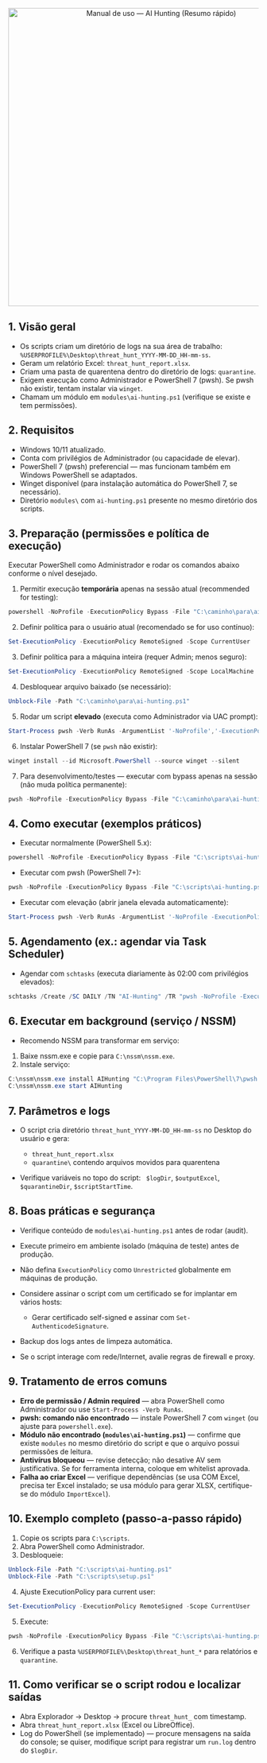 
<p align="center">
  <a href="https://www.youtube.com/watch?v=11sqkThyr_Q">
    <img src="https://img.youtube.com/vi/11sqkThyr_Q/maxresdefault.jpg" alt="Manual de uso — AI Hunting (Resumo rápido)" width="600">
  </a>
</p>

## 1. Visão geral

* Os scripts criam um diretório de logs na sua área de trabalho: `%USERPROFILE%\Desktop\threat_hunt_YYYY-MM-DD_HH-mm-ss`.
* Geram um relatório Excel: `threat_hunt_report.xlsx`.
* Criam uma pasta de quarentena dentro do diretório de logs: `quarantine`.
* Exigem execução como Administrador e PowerShell 7 (pwsh). Se pwsh não existir, tentam instalar via `winget`.
* Chamam um módulo em `modules\ai-hunting.ps1` (verifique se existe e tem permissões).

## 2. Requisitos

* Windows 10/11 atualizado.
* Conta com privilégios de Administrador (ou capacidade de elevar).
* PowerShell 7 (pwsh) preferencial — mas funcionam também em Windows PowerShell se adaptados.
* Winget disponível (para instalação automática do PowerShell 7, se necessário).
* Diretório `modules\` com `ai-hunting.ps1` presente no mesmo diretório dos scripts.

## 3. Preparação (permissões e política de execução)

Executar PowerShell como Administrador e rodar os comandos abaixo conforme o nível desejado.

1. Permitir execução **temporária** apenas na sessão atual (recommended for testing):

```powershell
powershell -NoProfile -ExecutionPolicy Bypass -File "C:\caminho\para\ai-hunting.ps1"
```

2. Definir política para o usuário atual (recomendado se for uso contínuo):

```powershell
Set-ExecutionPolicy -ExecutionPolicy RemoteSigned -Scope CurrentUser
```

3. Definir política para a máquina inteira (requer Admin; menos seguro):

```powershell
Set-ExecutionPolicy -ExecutionPolicy RemoteSigned -Scope LocalMachine
```

4. Desbloquear arquivo baixado (se necessário):

```powershell
Unblock-File -Path "C:\caminho\para\ai-hunting.ps1"
```

5. Rodar um script **elevado** (executa como Administrador via UAC prompt):

```powershell
Start-Process pwsh -Verb RunAs -ArgumentList '-NoProfile','-ExecutionPolicy','Bypass','-File',"C:\caminho\para\ai-hunting.ps1"
```

6. Instalar PowerShell 7 (se `pwsh` não existir):

```powershell
winget install --id Microsoft.PowerShell --source winget --silent
```

7. Para desenvolvimento/testes — executar com bypass apenas na sessão (não muda política permanente):

```powershell
pwsh -NoProfile -ExecutionPolicy Bypass -File "C:\caminho\para\ai-hunting.ps1"
```

## 4. Como executar (exemplos práticos)

* Executar normalmente (PowerShell 5.x):

```powershell
powershell -NoProfile -ExecutionPolicy Bypass -File "C:\scripts\ai-hunting.ps1"
```

* Executar com pwsh (PowerShell 7+):

```powershell
pwsh -NoProfile -ExecutionPolicy Bypass -File "C:\scripts\ai-hunting.ps1"
```

* Executar com elevação (abrir janela elevada automaticamente):

```powershell
Start-Process pwsh -Verb RunAs -ArgumentList '-NoProfile -ExecutionPolicy Bypass -File "C:\scripts\ai-hunting.ps1"'
```

## 5. Agendamento (ex.: agendar via Task Scheduler)

* Agendar com `schtasks` (executa diariamente às 02:00 com privilégios elevados):

```powershell
schtasks /Create /SC DAILY /TN "AI-Hunting" /TR "pwsh -NoProfile -ExecutionPolicy Bypass -File \"C:\scripts\ai-hunting.ps1\"" /ST 02:00 /RL HIGHEST /F
```

## 6. Executar em background (serviço / NSSM)

* Recomendo NSSM para transformar em serviço:

1. Baixe nssm.exe e copie para `C:\nssm\nssm.exe`.
2. Instale serviço:

```powershell
C:\nssm\nssm.exe install AIHunting "C:\Program Files\PowerShell\7\pwsh.exe" "-NoProfile -ExecutionPolicy Bypass -File \"C:\scripts\ai-hunting.ps1\""
C:\nssm\nssm.exe start AIHunting
```

## 7. Parâmetros e logs

* O script cria diretório `threat_hunt_YYYY-MM-DD_HH-mm-ss` no Desktop do usuário e gera:

  * `threat_hunt_report.xlsx`
  * `quarantine\` contendo arquivos movidos para quarentena
* Verifique variáveis no topo do script: ` $logDir`, `$outputExcel`, `$quarantineDir`, `$scriptStartTime`.

## 8. Boas práticas e segurança

* Verifique conteúdo de `modules\ai-hunting.ps1` antes de rodar (audit).
* Execute primeiro em ambiente isolado (máquina de teste) antes de produção.
* Não defina `ExecutionPolicy` como `Unrestricted` globalmente em máquinas de produção.
* Considere assinar o script com um certificado se for implantar em vários hosts:

  * Gerar certificado self-signed e assinar com `Set-AuthenticodeSignature`.
* Backup dos logs antes de limpeza automática.
* Se o script interage com rede/Internet, avalie regras de firewall e proxy.

## 9. Tratamento de erros comuns

* **Erro de permissão / Admin required** — abra PowerShell como Administrador ou use `Start-Process -Verb RunAs`.
* **pwsh: comando não encontrado** — instale PowerShell 7 com `winget` (ou ajuste para `powershell.exe`).
* **Módulo não encontrado (`modules\ai-hunting.ps1`)** — confirme que existe `modules` no mesmo diretório do script e que o arquivo possui permissões de leitura.
* **Antivírus bloqueou** — revise detecção; não desative AV sem justificativa. Se for ferramenta interna, coloque em whitelist aprovada.
* **Falha ao criar Excel** — verifique dependências (se usa COM Excel, precisa ter Excel instalado; se usa módulo para gerar XLSX, certifique-se do módulo `ImportExcel`).

## 10. Exemplo completo (passo-a-passo rápido)

1. Copie os scripts para `C:\scripts`.
2. Abra PowerShell como Administrador.
3. Desbloqueie:

```powershell
Unblock-File -Path "C:\scripts\ai-hunting.ps1"
Unblock-File -Path "C:\scripts\setup.ps1"
```

4. Ajuste ExecutionPolicy para current user:

```powershell
Set-ExecutionPolicy -ExecutionPolicy RemoteSigned -Scope CurrentUser
```

5. Execute:

```powershell
pwsh -NoProfile -ExecutionPolicy Bypass -File "C:\scripts\ai-hunting.ps1"
```

6. Verifique a pasta `%USERPROFILE%\Desktop\threat_hunt_*` para relatórios e `quarantine`.

## 11. Como verificar se o script rodou e localizar saídas

* Abra Explorador → Desktop → procure `threat_hunt_` com timestamp.
* Abra `threat_hunt_report.xlsx` (Excel ou LibreOffice).
* Log do PowerShell (se implementado) — procure mensagens na saída do console; se quiser, modifique script para registrar um `run.log` dentro do `$logDir`.

